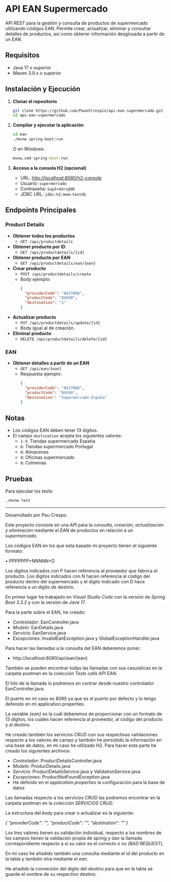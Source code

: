 # API EAN Supermercado

API REST para la gestión y consulta de productos de supermercado utilizando códigos EAN. Permite crear, actualizar, eliminar y consultar detalles de productos, así como obtener información desglosada a partir de un EAN.

## Requisitos

- Java 17 o superior
- Maven 3.9.x o superior

## Instalación y Ejecución

1. **Clonar el repositorio**
   ```bash
   git clone https://github.com/PauetCrespin/api-ean-supermercado.git
   cd api-ean-supermercado
   ```

2. **Compilar y ejecutar la aplicación**
   ```bash
   cd ean
   ./mvnw spring-boot:run
   ```
   O en Windows:
   ```bat
   mvnw.cmd spring-boot:run
   ```

3. **Acceso a la consola H2 (opcional)**
   - URL: [http://localhost:8080/h2-console](http://localhost:8080/h2-console)
   - Usuario: `supermercado`
   - Contraseña: `Sup3rm3rc@d0`
   - JDBC URL: `jdbc:h2:mem:testdb`

## Endpoints Principales

### Product Details

- **Obtener todos los productos**
  - `GET /api/productdetails`
- **Obtener producto por ID**
  - `GET /api/productdetails/{id}`
- **Obtener producto por EAN**
  - `GET /api/productdetails/ean/{ean}`
- **Crear producto**
  - `POST /api/productdetails/create`
  - Body ejemplo:
    ```json
    {
      "providerCode": "8437008",
      "productCode": "84590",
      "destination": "1"
    }
    ```
- **Actualizar producto**
  - `PUT /api/productdetails/update/{id}`
  - Body igual al de creación.
- **Eliminar producto**
  - `DELETE /api/productdetails/delete/{id}`

### EAN

- **Obtener detalles a partir de un EAN**
  - `GET /api/ean/{ean}`
  - Respuesta ejemplo:
    ```json
    {
      "providerCode": "8437008",
      "productCode": "84590",
      "destination": "Supermercado España"
    }
    ```

## Notas

- Los códigos EAN deben tener 13 dígitos.
- El campo `destination` acepta los siguientes valores:
  - `1-5`: Tiendas supermercado España
  - `6`: Tiendas supermercado Portugal
  - `8`: Almacenes
  - `9`: Oficinas supermercado
  - `0`: Colmenas

## Pruebas

Para ejecutar los tests:
```bash
./mvnw test
```

---
Desarrollado por Pau Crespo.

Este proyecto consiste en una *API* para la *consulta, creación, actualización y eliminación* mediante el *EAN* de productos en relación a un *supermercado*.

Los códigos EAN en los que esta basado mi proyecto tienen el siguiente formato:

• PPPPPPP+NNNNN+D

Los dígitos indicados con P hacen referencia al proveedor que fabrica el producto. 
Los dígitos indicados con N hacen referencia al código del producto dentro del supermercado y el
dígito indicado con D hace referencia a un digito de destino.

En primer lugar he trabajado en *Visual Studio Code* con la versión de *Spring Boot 3.3.2* y con la versión de *Java 17*.

Para la parte sobre el EAN, he creado:
- *Controlador*: EanController.java
- *Modelo*: EanDetails.java
- *Servicio*: EanService.java
- *Excepciones*: InvalidEanException.java y GlobalExceptionHandler.java

Para hacer las llamadas a la consulta del EAN deberemos poner:
- http://localhost:8080/api/ean/{ean}

También se pueden encontrar todas las llamadas con sus casuisticas en la carpeta postman en la colección *Tests calls API EAN*.

El hilo de la llamada lo podremos en contrar desde nuestro controlador EanController.java.

El puerto en mi caso es 8080 ya que es el puerto por defecto y lo tengo defenido en mi application.properties.

La variable *{ean}* es la cuál deberemos de proporcionar con un formato de 13 dígitos, los cuáles hacen referencia al proveedor, al código del producto y al destino.

He creado también los servicios CRUD con sus respectivas validaciones respecto a los valores de campo y también he persistido la información en una base de datos, en mi caso he utilizado H2. 
Para hacer esta parte he creado los siguientes archivos:
- *Controlador*: ProductDetailsController.java
- *Modelo*: ProducDetails.java
- *Servicio*: ProductDetailsService.java y ValidationService.java
- *Excepciones*: ProductNotFoundException.java
- He definido en el *application.properties* la configuración para la base de datos

Las llamadas respecto a los servicios CRUD las podremos encontrar en la carpeta postman en la colección *SERVICIOS CRUD*.

La estructura del *body* para crear o actualizar es la siguiente:

*{*
  *"providerCode": "",*
  *"productCode": "",*
  *"destination": ""*
*}*

Los tres valores tienen su validación individual, respecto a los nombres de los campos tienen la validación propia de spring y dan la llamada correspondiente respecto a si su valor es el correcto o no (*BAD REQUEST*).

En mi caso he añadido también una consulta mediante el *id* del producto en la tabla y también otra mediante el *ean*.

He añadido la conversión del dígito del destino para que en la tabla se guarde el nombre de su respectivo destino.
